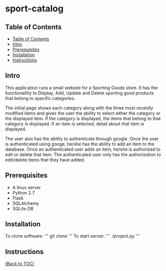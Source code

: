 # sport-catalog

## Table of Contents

- [Table of Contents](#table-of-contents)
- [Intro](#intro)
- [Prerequisites](#prerequisites)
- [Installation](#installation)
- [Instructions](#instructions)

## Intro

This application runs a small website for a Sporting Goods store. It has the functionallity to Display, Add, Update and Delete sporting good products that belong to specific categories. 

The initial page shows each category along with the three most recently modified items and gives the user the ability to select either the category or the displayed item. If the category is displayed, the items that belong to that category is displayed. If an item is selected, detail about that item is displayed.

The user also has the ability to authenticate through google. Once the user is authenticated using googe, he/she has the ability to add an item to the database. Once an authenticated user adds an item, he/she is authorized to edit or delete that item. The authenticated user only has the authorization to edit/delete items that they have added.

## Prerequisites

* A linux server
* Python 2.7
* Flask
* SQLAlchemy
* SQLite DB


## Installation

To clone software:
'''
git clone 
'''
To start server:
'''
./project.py
'''

## Instructions


[(Back to TOC)](#table-of-contents)
